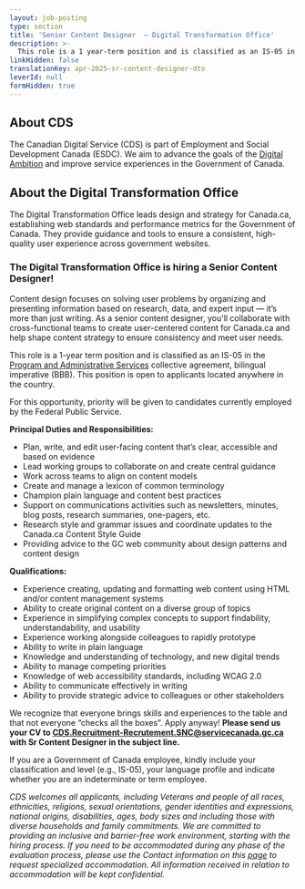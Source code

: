 ```yaml
---
layout: job-posting
type: section
title: 'Senior Content Designer  — Digital Transformation Office'
description: >-
  This role is a 1 year-term position and is classified as an IS-05 in the Program and Administrative Services (PA), bilingual imperative (BBB). This fully remote position is open to applicants located anywhere in the country.
linkHidden: false
translationKey: apr-2025-sr-content-designer-dto
leverId: null
formHidden: true
---
```


## About CDS 

The Canadian Digital Service (CDS) is part of Employment and Social Development Canada (ESDC). We aim to advance the goals of the [Digital Ambition](https://www.canada.ca/en/government/system/digital-government/government-canada-digital-operations-strategic-plans/canada-digital-ambition.html) and improve service experiences in the Government of Canada.

## About the Digital Transformation Office
The Digital Transformation Office leads design and strategy for Canada.ca, establishing web standards and performance metrics for the Government of Canada. They provide guidance and tools to ensure a consistent, high-quality user experience across government websites.

### **The Digital Transformation Office is hiring a Senior Content Designer!**

Content design focuses on solving user problems by organizing and presenting information based on research, data, and expert input — it’s more than just writing. As a senior content designer, you'll collaborate with cross-functional teams to create user-centered content for Canada.ca and help shape content strategy to ensure consistency and meet user needs.

This role is a 1-year term position and is classified as an IS-05 in the [Program and Administrative Services](https://www.tbs-sct.canada.ca/agreements-conventions/view-visualiser-eng.aspx?id=15) collective agreement, bilingual imperative (BBB). This position is open to applicants located anywhere in the country.

For this opportunity, priority will be given to candidates currently employed by the Federal Public Service.

**Principal Duties and Responsibilities:**
- Plan, write, and edit user-facing content that’s clear, accessible and based on evidence
- Lead working groups to collaborate on and create central guidance  
- Work across teams to align on content models 
- Create and manage a lexicon of common terminology
- Champion plain language and content best practices
- Support on communications activities such as newsletters, minutes, blog posts, research summaries, one-pagers, etc. 
- Research style and grammar issues and coordinate updates to the Canada.ca Content Style Guide
- Providing advice to the GC web community about design patterns and content design

**Qualifications:**
- Experience creating, updating and formatting  web content using HTML and/or content management systems 
- Ability to create original content on a diverse group of topics
- Experience in simplifying complex concepts to  support findability, understandability, and usability
- Experience working alongside colleagues to rapidly prototype
- Ability to write in plain language 
- Knowledge and understanding of technology, and new digital  trends 
- Ability to manage competing priorities  
- Knowledge of web accessibility standards, including WCAG 2.0 
- Ability to communicate effectively in writing
- Ability to provide strategic advice to colleagues or other stakeholders 

We recognize that everyone brings skills and experiences to the table and that not everyone “checks all the boxes”. Apply anyway! **Please send us your CV to CDS.Recruitment-Recrutement.SNC@servicecanada.gc.ca with Sr Content Designer in the subject line.**

If you are a Government of Canada employee, kindly include your classification and level (e.g., IS-05), your language profile and indicate whether you are an indeterminate or term employee.

*CDS welcomes all applicants, including Veterans and people of all races, ethnicities, religions, sexual orientations, gender identities and expressions, national origins, disabilities, ages, body sizes and including those with diverse households and family commitments. We are committed to providing an inclusive and barrier-free work environment, starting with the hiring process. If you need to be accommodated during any phase of the evaluation process, please use the Contact information on this [page](https://www.canada.ca/en/public-service-commission/services/assessment-accommodation-page.html) to request specialized accommodation. All information received in relation to accommodation will be kept confidential.*
